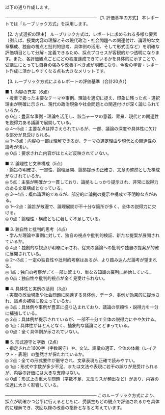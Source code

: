 以下の通り作成します。

──────────────────────────────
【1. 評価基準の方式】
本レポートでは「ルーブリック方式」を採用します。

【2. 方式選択の理由】
ルーブリック方式は、レポートに求められる多様な要素（例えば、授業内容の理解とその現代政治・社会問題への関連付け、論理的な文章構成、独自の視点と批判的思考、具体例の活用、そして形式面など）を明確な評価項目として分解・定義できるため、採点プロセスが客観的かつ透明になります。また、各評価観点ごとにどの程度達成できているかを具体的に示すことで、受講生にとっても自身の強みや改善すべき点が明確になり、今後の学習・レポート作成に活かしやすくなる点も大きなメリットです。

【3. ルーブリック方式によるレポートの評価基準（合計20点）】

■ 1. 内容の充実（6点）  
    ・授業で扱った主要なテーマや事例、理論を適切に捉え、印象に残った点・選択理由が明確に示され、現代の政治現象や社会問題との関連付けが深く論じられているか。  
    ◎ 6点：豊富な事例・理論を活用し、該当テーマの意義、背景、現代との関連性を説得力ある議論で展開している。  
    ◎ 4～5点：主要な点は押さえられているが、一部、議論の深度や具体性に欠ける部分が見受けられる。  
    ◎ 1～3点：内容の一部は理解できるが、テーマの選定理由や現代との関連性の論考が浅い。  
    ◎ 0点：要求された内容がほとんど反映されていない。

■ 2. 論理性と文章構成（5点）  
    ・論旨の明確さ、一貫性、論理展開、論拠提示の正確さ、文章の整然とした構成がなされているか。  
    ◎ 5点：主張が明確かつ一貫しており、論拠もしっかり提示され、非常に説得力のある文章構成となっている。  
    ◎ 3～4点：概ね論理的であるが、部分的に論拠の提示や構成で不明瞭な点がある。  
    ◎ 1～2点：論旨が散漫で、論理展開が不十分な箇所が多く、全体の説得力に欠ける。  
    ◎ 0点：論理性・構成ともに著しく不足している。

■ 3. 独自性と批判的思考（4点）  
    ・学んだ理論や事例に対して、独自の視点や批判的検証、新たな提案が展開されているか。  
    ◎ 4点：独創的な視点が明瞭に示され、従来の議論への批判や独自の提案が的確に展開されている。  
    ◎ 2～3点：一定の独自性や批判的考察はあるが、より踏み込んだ論考が望まれる。  
    ◎ 1点：独自の考察がごく一部に留まり、単なる知識の羅列に終始している。  
    ◎ 0点：独自性や批判的視点が全く見受けられない。

■ 4. 具体性と実例の活用（3点）  
    ・実際の政治現象や社会問題に関連する具体例、データ、事例が効果的に提示され、論点の補強に役立っているか。  
    ◎ 3点：具体例や事例が豊富に盛り込まれており、議論の信頼性・説得力を十分に補強している。  
    ◎ 2点：具体例が提示されているが、一部不十分で全体の説得力にやや欠ける。  
    ◎ 1点：具体性がほとんどなく、抽象的な議論にとどまっている。  
    ◎ 0点：全く具体例が示されていない。

■ 5. 形式遵守と字数（2点）  
    ・指定された1600字（字数厳守）や、文法、語彙の適正、全体の体裁（レイアウト・表現）の整然さが保たれているか。  
    ◎ 2点：全ての形式要件が厳守され、文章表現も正確で読みやすい。  
    ◎ 1点：形式や字数が多少不足、または文法や表現に若干の誤りが見受けられるが、内容の評価には大きな支障はない。  
    ◎ 0点：形式上の重大な問題（字数不足、文法ミスが頻出など）があり、内容の伝達に大きく影響している。

──────────────────────────────
このルーブリック方式により、採点が明確かつ公平に行えるとともに、受講生もどの観点で評価されるかを具体的に理解でき、次回以降の改善の指針となると考えています。